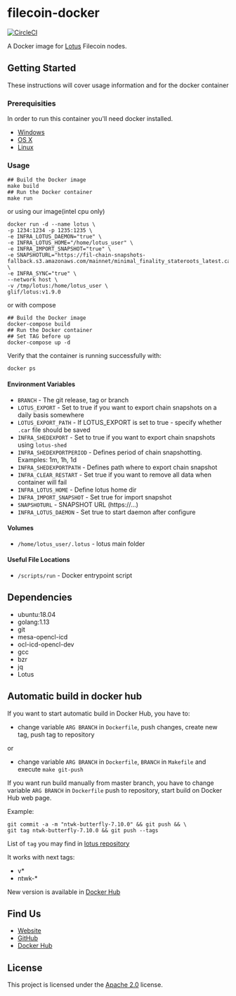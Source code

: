 # filecoin-docker

[![CircleCI](https://circleci.com/gh/glifio/filecoin-docker.svg?style=svg)](https://circleci.com/gh/openworklabs/filecoin-docker)

A Docker image for [Lotus](https://github.com/filecoin-project/lotus) Filecoin nodes.

## Getting Started

These instructions will cover usage information and for the docker container

### Prerequisities

In order to run this container you'll need docker installed.

- [Windows](https://docs.docker.com/windows/started)
- [OS X](https://docs.docker.com/mac/started/)
- [Linux](https://docs.docker.com/linux/started/)

### Usage
```shell
## Build the Docker image
make build
## Run the Docker container
make run
```
or using our image(intel cpu only)
```
docker run -d --name lotus \
-p 1234:1234 -p 1235:1235 \
-e INFRA_LOTUS_DAEMON="true" \
-e INFRA_LOTUS_HOME="/home/lotus_user" \
-e INFRA_IMPORT_SNAPSHOT="true" \
-e SNAPSHOTURL="https://fil-chain-snapshots-fallback.s3.amazonaws.com/mainnet/minimal_finality_stateroots_latest.car" \
-e INFRA_SYNC="true" \
--network host \
-v /tmp/lotus:/home/lotus_user \
glif/lotus:v1.9.0
```
or with compose
```shell
## Build the Docker image
docker-compose build
## Run the Docker container
## Set TAG before up
docker-compose up -d
```

Verify that the container is running successfully with:

```shell
docker ps
```

#### Environment Variables

- `BRANCH` - The git release, tag or branch
- `LOTUS_EXPORT` - Set to true if you want to export chain snapshots on a daily basis somewhere
- `LOTUS_EXPORT_PATH` - If LOTUS_EXPORT is set to true - specify whether `.car` file should be saved
- `INFRA_SHEDEXPORT` - Set to true if you want to export chain snapshots using `lotus-shed`
- `INFRA_SHEDEXPORTPERIOD` - Defines period of chain snapshotting. Examples: 1m, 1h, 1d
- `INFRA_SHEDEXPORTPATH` - Defines path where to export chain snapshot
- `INFRA_CLEAR_RESTART` - Set true if you want to remove all data when container will fail
- `INFRA_LOTUS_HOME` - Define lotus home dir
- `INFRA_IMPORT_SNAPSHOT` - Set true for import snapshot
- `SNAPSHOTURL` - SNAPSHOT URL (https://...)
- `INFRA_LOTUS_DAEMON` - Set true to start daemon after configure


#### Volumes

- `/home/lotus_user/.lotus` - lotus main folder

#### Useful File Locations

- `/scripts/run` - Docker entrypoint script

## Dependencies

- ubuntu:18.04
- golang:1.13
- git
- mesa-opencl-icd
- ocl-icd-opencl-dev
- gcc
- bzr
- jq
- Lotus

## Automatic build in docker hub

If you want to start automatic build in Docker Hub, you have to:

- change variable `ARG BRANCH` in `Dockerfile`, push changes, create new tag, push tag to repository

or
- change variable `ARG BRANCH` in `Dockerfile`, `BRANCH` in `Makefile` and execute `make git-push`

If you want run build manually from master branch, you have to change variable `ARG BRANCH`
 in `Dockerfile` push to repository, start build on Docker Hub web page.

Example:

    git commit -a -m "ntwk-butterfly-7.10.0" && git push && \
    git tag ntwk-butterfly-7.10.0 && git push --tags

List of `tag` you may find in [lotus repository](https://github.com/filecoin-project/lotus/tags)

It works with next tags:
* v*
* ntwk-*

New version is available in [Docker Hub](https://hub.docker.com/r/openworklabs/lotus/tags)
## Find Us

- [Website](https://www.openworklabs.com)
- [GitHub](https://github.com/openworklabs)
- [Docker Hub](https://hub.docker.com/orgs/openworklabs/repositories)

## License

This project is licensed under the [Apache 2.0](https://github.com/openworklabs/filecoin-docker/blob/master/LICENSE) license.
